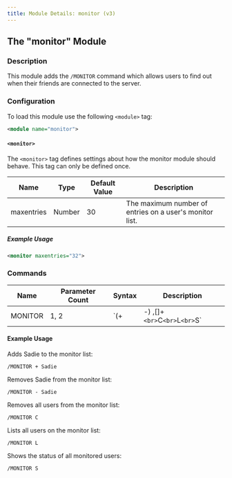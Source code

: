 ```yaml
---
title: Module Details: monitor (v3)
---
```


## The "monitor" Module

### Description

This module adds the `/MONITOR` command which allows users to find out when their friends are connected to the server.

### Configuration

To load this module use the following `<module>` tag:

```xml
<module name="monitor">
```

#### `<monitor>`

The `<monitor>` tag defines settings about how the monitor module should behave. This tag can only be defined once.

Name       | Type   | Default Value | Description
---------- | ------ | ------------- | -----------
maxentries | Number | 30            | The maximum number of entries on a user's monitor list.

##### Example Usage

```xml
<monitor maxentries="32">
```

### Commands

Name    | Parameter Count | Syntax                                        | Description
------- | --------------- | --------------------------------------------- | -----------
MONITOR | 1, 2            | `(+|-) <nick>,[<nick>]+`<br>`C`<br>`L`<br>`S` | Manipulates the contents of the executing user's monitor list.

#### Example Usage

Adds Sadie to the monitor list:

```plaintext
/MONITOR + Sadie
```

Removes Sadie from the monitor list:

```plaintext
/MONITOR - Sadie
```

Removes all users from the monitor list:

```plaintext
/MONITOR C
```

Lists all users on the monitor list:

```plaintext
/MONITOR L
```

Shows the status of all monitored users:

```plaintext
/MONITOR S
```
